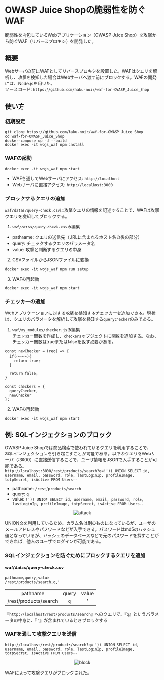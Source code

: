 # OWASP Juice Shopの脆弱性を防ぐWAF
脆弱性を内包しているWebアプリケーション（OWASP Juice Shop）を攻撃から防ぐWAF（リバースプロキシ）を開発した。

## 概要
Webサーバの前にWAFとしてリバースプロキシを設置した。WAFはクエリを解析し、攻撃を検知した場合はWebサーバへ渡す前にブロックする。WAFの開発には、Node.jsを用いた。
<br>ソースコード: `https://github.com/haku-noir/waf-for-OWASP_Juice_Shop`

## 使い方
### 初期設定
```
git clone https://github.com/haku-noir/waf-for-OWASP_Juice_Shop
cd waf-for-OWASP_Juice_Shop
docker-compose up -d --build
docker exec -it wojs_waf npm install
```

### WAFの起動
```
docker exec -it wojs_waf npm start
```
- WAFを通してWebサーバにアクセス: `http://localhost`
- Webサーバに直接アクセス: `http://localhost:3000`

<div style="page-break-before:always"/>

### ブロックするクエリの追加
`waf/datas/query-check.csv`に攻撃クエリの情報を記述することで、WAFは攻撃クエリを検知してブロックする。
1. `waf/datas/query-check.csv`の編集
- pathname: クエリの送信先（URLに含まれるホスト名の後の部分）
- query: チェックするクエリのパラメータ名
- value: 攻撃と判断するクエリの中身

2. CSVファイルからJSONファイルに変換
```
docker exec -it wojs_waf npm run setup
```

3. WAFの再起動
```
docker exec -it wojs_waf npm start
```

### チェッカーの追加
Webアプリケーションに対する攻撃を検知するチェッカーを追加できる。現状は、クエリのパラメータを解析して攻撃を検知する`queryChecker`のみである。

1. `waf/my_modules/checker.js`の編集
<br>チェッカー関数を作成し、`checkers`オブジェクトに関数を追加する。なお、チェッカー関数はtrueまたはfalseを返す必要がある。

```
const newChecker = (req) => {
  if(〜〜〜){
    return true;
  }

  return false;
}

const checkers = {
  queryChecker,
  newChecker
};
```

2. WAFの再起動
```
docker exec -it wojs_waf npm start
```

<div style="page-break-before:always"/>

## 例: SQLインジェクションのブロック
OWASP Juice Shopでは商品検索で使われているクエリを利用することで、SQLインジェクションを引き起こすことが可能である。以下のクエリをWebサーバ（:3000）に直接送信することで、ユーザ情報をJSONで入手することが可能である。
<br>`http://localhost:3000/rest/products/search?q=!')) UNION SELECT id, username, email, password, role, lastLoginIp, profileImage, totpSecret, isActive FROM Users--`
- pathname: `/rest/products/search`
- query: `q`
- value: `!')) UNION SELECT id, username, email, password, role, lastLoginIp, profileImage, totpSecret, isActive FROM Users--`

<div align="center"><img alt="attack" src="https://user-images.githubusercontent.com/52265154/68771290-1ca40500-066b-11ea-9ecb-a5a0164f1245.png"></div>

UNION文を利用しているため、カラム名は別のものになっているが、ユーザのメールアドレスやパスワードなどが入手できる。パスワードはmd5のハッシュ値となっているが、ハッシュのデータベースなどで元のパスワードを探すことができれば、他人のユーザでログインが可能である。

### SQLインジェクションを防ぐためにブロックするクエリを追加
#### waf/datas/query-check.csv
```
pathname,query,value
/rest/products/search,q,'
```
<div align="center">
<table>
	<tr align="center">
		<td>pathname</td>
		<td>query</td>
		<td>value</td>
	</tr>
	<tr align="center">
		<td>/rest/products/search</td>
		<td>q</td>
		<td>'</td>
	</tr>
</table>
</div>

『`http://localhost/rest/products/search`』へのクエリで、『`q`』というパラメータの中身に、『`'`』が含まれているときブロックする

<div style="page-break-before:always"/>

### WAFを通して攻撃クエリを送信
`http://localhost/rest/products/search?q=!')) UNION SELECT id, username, email, password, role, lastLoginIp, profileImage, totpSecret, isActive FROM Users--`

<div align="center"><img alt="block" src="https://user-images.githubusercontent.com/52265154/68771325-2c234e00-066b-11ea-8e2c-a9e26f28a755.png"></div>

WAFによって攻撃クエリがブロックされた。
